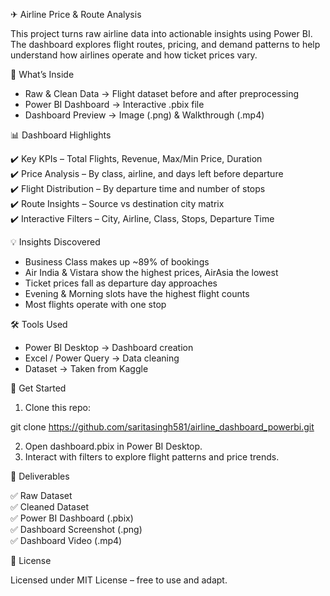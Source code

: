 ✈ Airline Price & Route Analysis

This project turns raw airline data into actionable insights using Power BI. The dashboard explores flight routes, pricing, and demand patterns to help understand how airlines operate and how ticket prices vary.

🔎 What’s Inside  

- Raw & Clean Data → Flight dataset before and after preprocessing  
- Power BI Dashboard → Interactive .pbix file  
- Dashboard Preview → Image (.png) & Walkthrough (.mp4)  

📊 Dashboard Highlights  

 ✔️ Key KPIs – Total Flights, Revenue, Max/Min Price, Duration  
 ✔️ Price Analysis – By class, airline, and days left before departure  
 ✔️ Flight Distribution – By departure time and number of stops  
 ✔️ Route Insights – Source vs destination city matrix  
 ✔️ Interactive Filters – City, Airline, Class, Stops, Departure Time  

💡 Insights Discovered  

- Business Class makes up ~89% of bookings  
- Air India & Vistara show the highest prices, AirAsia the lowest  
- Ticket prices fall as departure day approaches  
- Evening & Morning slots have the highest flight counts  
- Most flights operate with one stop  

🛠 Tools Used  

- Power BI Desktop → Dashboard creation  
- Excel / Power Query → Data cleaning  
- Dataset → Taken from Kaggle  

🚀 Get Started  

1. Clone this repo:  

  git clone https://github.com/saritasingh581/airline_dashboard_powerbi.git    
  
2. Open dashboard.pbix in Power BI Desktop.  
3. Interact with filters to explore flight patterns and price trends.  

📂 Deliverables  

 ✅ Raw Dataset  
 ✅ Cleaned Dataset  
 ✅ Power BI Dashboard (.pbix)  
 ✅ Dashboard Screenshot (.png)  
 ✅ Dashboard Video (.mp4)  

📜 License

Licensed under MIT License – free to use and adapt.

